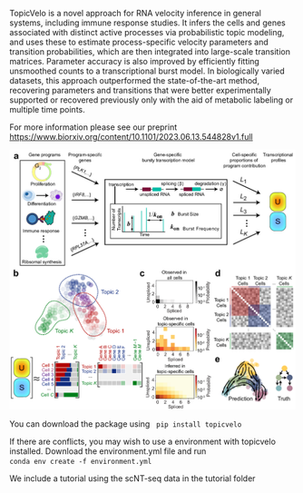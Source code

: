TopicVelo is a novel approach for RNA velocity inference in general systems, including immune response studies. It infers the cells and genes associated with distinct active processes via probabilistic topic modeling, and uses these to estimate process-specific velocity parameters and transition probabilities, which are then integrated into large-scale transition matrices. Parameter accuracy is also improved by efficiently fitting unsmoothed counts to a transcriptional burst model. In biologically varied datasets, this approach outperformed the state-of-the-art method, recovering parameters and transitions that were better experimentally supported or recovered previously only with the aid of metabolic labeling or multiple time points.

For more information please see our preprint https://www.biorxiv.org/content/10.1101/2023.06.13.544828v1.full

![TopicVelo_Overview](/docs/Overview.png)

You can download the package using <code> pip install topicvelo </code>

If there are conflicts, you may wish to use a environment with topicvelo installed. Download the environment.yml file and run 
<br>
<code>conda env create -f environment.yml </code>

We include a tutorial using the scNT-seq data in the tutorial folder

